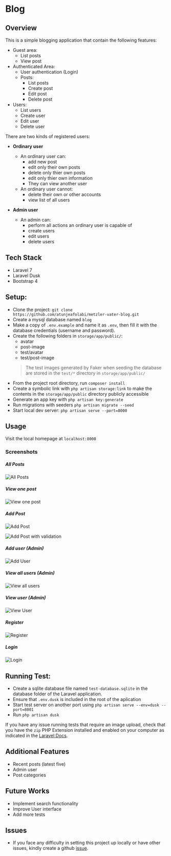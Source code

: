 # Blog

Overview
--------
This is a simple blogging application that contain the following features:

- Guest area:
    - List posts
    - View post
- Authenticated Area:
    - User authentication (Login)
    - Posts:
        - List posts
        - Create post
        - Edit post
        - Delete post
- Users:
    - List users
    - Create user
    - Edit user
    - Delete user

There are two kinds of registered users:
- **Ordinary user**
    - An ordinary user can:
        - add new post
        - edit only their own posts
        - delete only thier own posts
        - edit only thier own information
        - They can view another user
    - An ordinary user cannot:
        - delete their own or other accounts
        - view list of all users

- **Admin user**
    - An admin can:
        - perform all actions an ordinary user is capable of
        - create users
        - edit users
        - delete users

Tech Stack
------------
- Laravel 7
- Laravel Dusk
- Bootstrap 4

Setup:
-------------
- Clone the project: ```git clone https://github.com/atunjeafolabi/metzler-vater-blog.git```
- Create a mysql database named ```blog```
- Make a copy of ```.env.example``` and name it as ```.env```, then fill it with the database credentials (username and password).
- Create the following folders in `storage/app/public/`: 
    - avatar
    - post-image
    - test/avatar
    - test/post-image
    >The test images generated by Faker when seeding the database are stored in the `test/*` directory in `storage/app/public/`
- From the project root directory, run `composer install`
- Create a symbolic link with `php artisan storage:link` to make the contents in the `storage/app/public` directory publicly accessible
- Generate an app key with `php artisan key:generate`
- Run migrations with seeders ```php artisan migrate --seed```
- Start local dev server: ```php artisan serve --port=8000``` 

Usage
----
Visit the local homepage at `localhost:8000` 

### Screenshots

##### All Posts
![All Posts](screenshots/all-posts.png)

##### View one post
![View one post](screenshots/view-one-post.png)

##### Add Post
![Add Post](screenshots/add-post.png)

![Add Post with validation](screenshots/add-post-validation.png)

##### Add user (Admin)
![Add User](screenshots/admin-add-user.png)

##### View all users (Admin)
![View all users](screenshots/admin-view-all-users.png)

##### View user (Admin)
![View User](screenshots/admin-view-user.png)

##### Register
![Register](screenshots/register.png)

##### Login
![Login](screenshots/login.png)

Running Test:
------------
- Create a sqlite database file named `test-database.sqlite` in the database folder of the Laravel application.
- Ensure that `.env.dusk` is included in the root of the aplication
- Start test server on another port using `php artisan serve --env=dusk --port=8001`
- Run ```php artisan dusk```

If you have any issue running tests that require an image upload, check that you have the `zip` PHP Extension installed and enabled on your computer as indicated in the [Laravel Docs](https://laravel.com/docs/8.x/dusk#attaching-files).

Additional Features
-------------------
- Recent posts (latest five)
- Admin user
- Post categories

Future Works
------------
- Implement search functionality
- Improve User interface
- Add more tests

Issues
------
- If you face any difficulty in setting this project up locally or have other issues, kindly create a github [issue](https://github.com/atunjeafolabi/metzler-vater-blog/issues).

